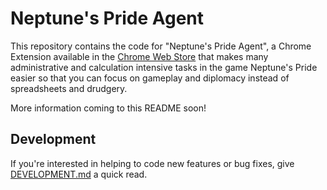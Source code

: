# Neptune's Pride Agent

This repository contains the code for "Neptune's Pride Agent", a
Chrome Extension available in the 
[Chrome Web Store](https://chrome.google.com/webstore/detail/neptunes-pride-agent/gpcdekpemhpdcacfnafnflnlakelfefh) 
that makes many administrative and calculation intensive tasks 
in the game Neptune's Pride easier so that you can focus on 
gameplay and diplomacy instead of spreadsheets and drudgery.

More information coming to this README soon!

## Development

If you're interested in helping to code new features or bug fixes, 
give [DEVELOPMENT.md](DEVELOPMENT.md) a quick read.
